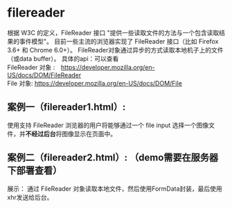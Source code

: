 filereader
==============
根据 W3C 的定义，FileReader 接口 "提供一些读取文件的方法与一个包含读取结果的事件模型"。 目前一些主流的浏览器实现了 FileReader 接口（比如 Firefox 3.6+ 和 Chrome 6.0+）。
FileReader对象通过异步的方式读取本地机子上的文件（或data buffer）。
具体的api：可以查看<br />
FileReader 对象 :　https://developer.mozilla.org/en-US/docs/DOM/FileReader <br />
File 对象:  https://developer.mozilla.org/en-US/docs/DOM/File
## 案例一（filereader1.html）:
使用支持 FileReader 浏览器的用户将能够通过一个 file input 选择一个图像文件，并<b>不经过后台</b>将图像显示在页面中。

## 案例二（filereader2.html）: （demo需要在服务器下部署查看）
展示： 通过 FileReader 对象读取本地文件，然后使用FormData封装，最后使用xhr发送给后台。



